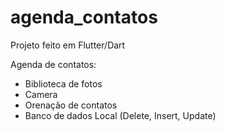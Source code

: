 # agenda_contatos
Projeto feito em Flutter/Dart

Agenda de contatos:
- Biblioteca de fotos
- Camera
- Orenação de contatos
- Banco de dados Local (Delete, Insert, Update)
